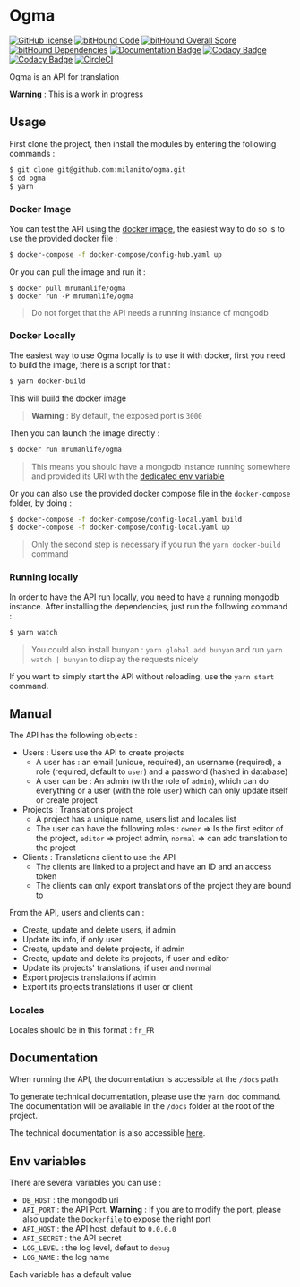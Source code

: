 # Ogma

[![GitHub license](https://img.shields.io/badge/license-MIT-blue.svg)](https://raw.githubusercontent.com/milanito/ogma/master/LICENSE) [![bitHound Code](https://www.bithound.io/github/milanito/ogma/badges/code.svg)](https://www.bithound.io/github/milanito/ogma) [![bitHound Overall Score](https://www.bithound.io/github/milanito/ogma/badges/score.svg)](https://www.bithound.io/github/milanito/ogma) [![bitHound Dependencies](https://www.bithound.io/github/milanito/ogma/badges/dependencies.svg)](https://www.bithound.io/github/milanito/ogma/master/dependencies/npm) [![Documentation Badge](https://s3-eu-west-1.amazonaws.com/ogma-api/docs/badge.svg)](https://s3-eu-west-1.amazonaws.com/ogma-api/docs/index.html) [![Codacy Badge](https://api.codacy.com/project/badge/Coverage/a124c4eeb36c43da9f10bcd867ada423)](https://www.codacy.com/app/rondeau.matthieu.r/ogma?utm_source=github.com&utm_medium=referral&utm_content=milanito/ogma&utm_campaign=Badge_Coverage) [![Codacy Badge](https://api.codacy.com/project/badge/Grade/a124c4eeb36c43da9f10bcd867ada423)](https://www.codacy.com/app/rondeau.matthieu.r/ogma?utm_source=github.com&utm_medium=referral&utm_content=milanito/ogma&utm_campaign=badger) [![CircleCI](https://circleci.com/gh/milanito/ogma.svg?style=svg)](https://circleci.com/gh/milanito/ogma)

Ogma is an API for translation

**Warning** : This is a work in progress

## Usage

First clone the project, then install the modules by entering the following commands :

```bash
$ git clone git@github.com:milanito/ogma.git
$ cd ogma
$ yarn
```

### Docker Image

You can test the API using the [docker image](https://hub.docker.com/r/mrumanlife/ogma), the easiest way to do so is to use the provided docker file :

```bash
$ docker-compose -f docker-compose/config-hub.yaml up
```

Or you can pull the image and run it :

```
$ docker pull mrumanlife/ogma
$ docker run -P mrumanlife/ogma
```

> Do not forget that the API needs a running instance of mongodb

### Docker Locally

The easiest way to use Ogma locally is to use it with docker, first you need to build the image, there is a script for that :

```bash
$ yarn docker-build
```

This will build the docker image

> **Warning** : By default, the exposed port is `3000`

Then you can launch the image directly :

```bash
$ docker run mrumanlife/ogma
```

> This means you should have a mongodb instance running somewhere and provided its URI with the [dedicated env variable](#env-variables)

Or you can also use the provided docker compose file in the `docker-compose` folder, by doing :

```bash
$ docker-compose -f docker-compose/config-local.yaml build
$ docker-compose -f docker-compose/config-local.yaml up
```

> Only the second step is necessary if you run the `yarn docker-build` command

### Running locally

In order to have the API run locally, you need to have a running mongodb instance. After installing the dependencies, just run the following command :

```bash
$ yarn watch
```

> You could also install bunyan : `yarn global add bunyan` and run `yarn watch | bunyan` to display the requests nicely

If you want to simply start the API without reloading, use the `yarn start` command.

## Manual

The API has the following objects :

- Users : Users use the API to create projects
    - A user has : an email (unique, required), an username (required), a role (required, default to `user`) and a password (hashed in database)
    - A user can be : An admin (with the role of `admin`), which can do everything or a user (with the role `user`) which can only update itself or create project
- Projects : Translations project
    - A project has a unique name, users list and locales list
    - The user can have the following roles : `owner` => Is the first editor of the project, `editor` => project admin, `normal` => can add translation to the project
- Clients : Translations client to use the API
    - The clients are linked to a project and have an ID and an access token
    - The clients can only export translations of the project they are bound to

From the API, users and clients can :

- Create, update and delete users, if admin
- Update its info, if only user
- Create, update and delete projects, if admin
- Create, update and delete its projects, if user and editor
- Update its projects' translations, if user and normal
- Export projects translations if admin
- Export its projects translations if user or client

### Locales

Locales should be in this format : `fr_FR`

## Documentation

When running the API, the documentation is accessible at the `/docs` path.

To generate technical documentation, please use the `yarn doc` command. The documentation will be available in the `/docs` folder at the root of the project.

The technical documentation is also accessible [here](https://s3-eu-west-1.amazonaws.com/ogma-api/docs/index.html).

## Env variables

There are several variables you can use :

- `DB_HOST` : the mongodb uri
- `API_PORT` : the API Port. **Warning** : If you are to modify the port, please also update the `Dockerfile` to expose the right port
- `API_HOST` : the API host, default to `0.0.0.0`
- `API_SECRET` : the API secret
- `LOG_LEVEL` : the log level, defaut to `debug`
- `LOG_NAME` : the log name

Each variable has a default value
